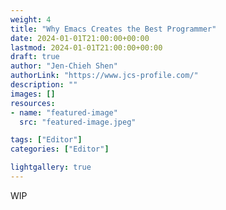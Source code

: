 ```yaml
---
weight: 4
title: "Why Emacs Creates the Best Programmer"
date: 2024-01-01T21:00:00+00:00
lastmod: 2024-01-01T21:00:00+00:00
draft: true
author: "Jen-Chieh Shen"
authorLink: "https://www.jcs-profile.com/"
description: ""
images: []
resources:
- name: "featured-image"
  src: "featured-image.jpeg"

tags: ["Editor"]
categories: ["Editor"]

lightgallery: true
---
```


WIP

